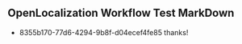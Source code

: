 ## OpenLocalization Workflow Test MarkDown
* 8355b170-77d6-4294-9b8f-d04ecef4fe85 thanks!

<!--HONumber=Aug16_HO3-->


